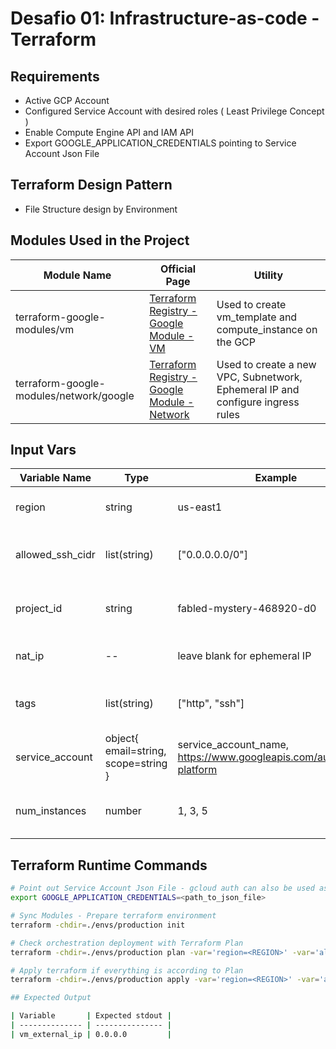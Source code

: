# Desafio 01: Infrastructure-as-code - Terraform

## Requirements

  * Active GCP Account 
  * Configured Service Account with desired roles ( Least Privilege Concept )
  * Enable Compute Engine API and IAM API
  * Export GOOGLE_APPLICATION_CREDENTIALS pointing to Service Account Json File

## Terraform Design Pattern

  * File Structure design by Environment

## Modules Used in the Project

| Module Name                             | Official Page                                                                                                                        | Utility                                                                        |
| --------------------------------------- | ------------------------------------------------------------------------------------------------------------------------------------ | ------------------------------------------------------------------------------ |
| terraform-google-modules/vm             | [Terraform Registry - Google Module - VM](https://registry.terraform.io/modules/terraform-google-modules/vm/google/latest)           | Used to create vm_template and compute_instance on the GCP                     |
| terraform-google-modules/network/google | [Terraform Registry - Google Module - Network](https://registry.terraform.io/modules/terraform-google-modules/network/google/latest) | Used to create a new VPC, Subnetwork, Ephemeral IP and configure ingress rules |


## Input Vars

| Variable Name    | Type                                 | Example                                                              | Description                                               | Location                                   |
| ---------------- | ------------------------------------ | -------------------------------------------------------------------- | --------------------------------------------------------- | ------------------------------------------ |
| region           | string                               | us-east1                                                             | Select Region to deploy VM host                           | runtime via -var or -var-file              |
| allowed_ssh_cidr | list(string)                         | ["0.0.0.0.0/0"]                                                      | Valid CIDR IP or Range allowed to connect into SSH        | runtime via -var or -var-file              |
| project_id       | string                               | fabled-mystery-468920-d0                                             | Select Region to deploy VM host                           | *auto.tfvars / variables ( default value ) |
| nat_ip           | --                                   | leave blank for ephemeral IP                                         |  Public IP to connect with internet                       | left empty                                 |
| tags             | list(string)                         | ["http", "ssh"]                                                      | selected tags to link vm instance                         | *auto.tfvars / variables ( default value ) |
| service_account  | object{ email=string, scope=string } | service_account_name, https://www.googleapis.com/auth/cloud-platform | service_account to link vm instance                       | *auto.tfvars / variables ( default value ) |
| num_instances    | number                               | 1, 3, 5                                                              | Number of VM instances to deploy                          | *auto.tfvars / variables ( default value ) |

## Terraform Runtime Commands

```Bash
# Point out Service Account Json File - gcloud auth can also be used as an alternative
export GOOGLE_APPLICATION_CREDENTIALS=<path_to_json_file>

# Sync Modules - Prepare terraform environment
terraform -chdir=./envs/production init

# Check orchestration deployment with Terraform Plan 
terraform -chdir=./envs/production plan -var='region=<REGION>' -var='allowed_ssh_cidr=["IP_ADDRESS_OR_RANGE_CIDR"]'

# Apply terraform if everything is according to Plan
terraform -chdir=./envs/production apply -var='region=<REGION>' -var='allowed_ssh_cidr=["IP_ADDRESS_OR_RANGE_CIDR"]'

## Expected Output

| Variable       | Expected stdout |
| -------------- | --------------- |
| vm_external_ip | 0.0.0.0         |
